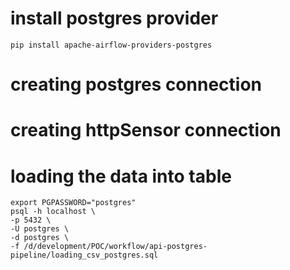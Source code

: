 # install postgres provider
    pip install apache-airflow-providers-postgres

# creating postgres connection

# creating httpSensor connection

# loading the data into table
    export PGPASSWORD="postgres"
    psql -h localhost \
    -p 5432 \
    -U postgres \
    -d postgres \
    -f /d/development/POC/workflow/api-postgres-pipeline/loading_csv_postgres.sql
